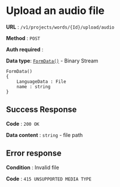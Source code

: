 # Upload an audio file

**URL** : `/v1/projects/words/{Id}/upload/audio`

**Method** : `POST`

**Auth required** :

**Data type**: [`FormData()`](https://developer.mozilla.org/en-US/docs/Web/API/FormData/FormData) - Binary Stream

```
FormData()
{
    LanguageData : File
    name : string
}
```

## Success Response

**Code** : `200 OK`

**Data content** : `string` - file path 

## Error response

**Condition** : Invalid file

**Code** : `415 UNSUPPORTED MEDIA TYPE`
